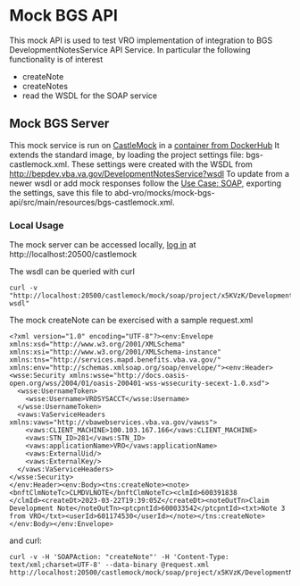 # Mock BGS API

This mock API is used to test VRO implementation of integration to BGS DevelopmentNotesService API Service.
In particular the following functionality is of interest

- createNote
- createNotes
- read the WSDL for the SOAP service

## Mock BGS Server

This mock service is run on [CastleMock](https://castlemock.github.io) in a [container from DockerHub](https://hub.docker.com/r/castlemock/castlemock)
It extends the standard image, by loading the project settings file: bgs-castlemock.xml. These settings were created with the WSDL from http://bepdev.vba.va.gov/DevelopmentNotesService?wsdl
To update from a newer wsdl or add mock responses follow the [Use Case: SOAP](https://github.com/castlemock/castlemock/wiki/Use-Case:-SOAP#import-wsdl-file), exporting the settings, save this file to 
abd-vro/mocks/mock-bgs-api/src/main/resources/bgs-castlemock.xml. 

### Local Usage
The mock server can be accessed locally, [log in](https://github.com/castlemock/castlemock/wiki#how-to-use) at http://localhost:20500/castlemock

The wsdl can be queried with curl
```
curl -v "http://localhost:20500/castlemock/mock/soap/project/x5KVzK/DevelopmentNotesService?wsdl"
```
The mock createNote can be exercised with a sample request.xml
```agsl
<?xml version="1.0" encoding="UTF-8"?><env:Envelope xmlns:xsd="http://www.w3.org/2001/XMLSchema" xmlns:xsi="http://www.w3.org/2001/XMLSchema-instance" xmlns:tns="http://services.mapd.benefits.vba.va.gov/" xmlns:env="http://schemas.xmlsoap.org/soap/envelope/"><env:Header><wsse:Security xmlns:wsse="http://docs.oasis-open.org/wss/2004/01/oasis-200401-wss-wssecurity-secext-1.0.xsd">
  <wsse:UsernameToken>
    <wsse:Username>VROSYSACCT</wsse:Username>
  </wsse:UsernameToken>
  <vaws:VaServiceHeaders xmlns:vaws="http://vbawebservices.vba.va.gov/vawss">
    <vaws:CLIENT_MACHINE>100.103.167.166</vaws:CLIENT_MACHINE>
    <vaws:STN_ID>281</vaws:STN_ID>
    <vaws:applicationName>VRO</vaws:applicationName>
    <vaws:ExternalUid/>
    <vaws:ExternalKey/>
  </vaws:VaServiceHeaders>
</wsse:Security>
</env:Header><env:Body><tns:createNote><note><bnftClmNoteTc>CLMDVLNOTE</bnftClmNoteTc><clmId>600391838
</clmId><createDt>2023-03-22T19:39:05Z</createDt><noteOutTn>Claim Development Note</noteOutTn><ptcpntId>600033542</ptcpntId><txt>Note 3 from VRO</txt><userId>601174530</userId></note></tns:createNote></env:Body></env:Envelope>  
```

and curl:
```agsl
curl -v -H 'SOAPAction: "createNote"' -H 'Content-Type: text/xml;charset=UTF-8' --data-binary @request.xml http://localhost:20500/castlemock/mock/soap/project/x5KVzK/DevelopmentNotesService
```
